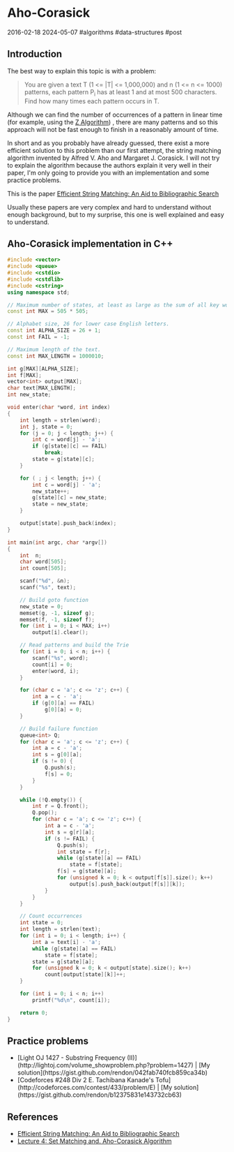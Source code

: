 # Aho-Corasick
2016-02-18 2024-05-07 #algorithms #data-structures #post

## Introduction
The best way to explain this topic is with a problem:

<blockquote>You are given a text T (1 <= |T| <= 1,000,000) and n (1 <= n <= 1000) patterns, each pattern P<sub>i</sub> has at least 1 and at most 500 characters. Find how many times each pattern occurs in T.</blockquote>

Although we can find the number of occurrences of a pattern in linear time (for example, using the [Z Algorithm](/z-algorithm)) , there are many patterns and so this approach will not be fast enough to finish in a reasonably amount of time.

In short and as you probably have already guessed, there exist a more efficient solution to this problem than our first attempt, the string matching algorithm invented by Alfred V. Aho and Margaret J. Corasick. I will not try to explain the algorithm because the authors explain it very well in their paper, I'm only going to provide you with an implementation and some practice problems.

This is the paper [Efficient String Matching: An Aid to Bibliographic Search](/aho-corasick/AhoCorasick.pdf)

Usually these papers are very complex and hard to understand without enough background, but to my surprise, this one is well explained and easy to understand.

## Aho-Corasick implementation in C++

```cpp
#include <vector>
#include <queue>
#include <cstdio>
#include <cstdlib>
#include <cstring>
using namespace std;

// Maximum number of states, at least as large as the sum of all key word's length.
const int MAX = 505 * 505;

// Alphabet size, 26 for lower case English letters.
const int ALPHA_SIZE = 26 + 1;
const int FAIL = -1;

// Maximum length of the text.
const int MAX_LENGTH = 1000010;

int g[MAX][ALPHA_SIZE];
int f[MAX];
vector<int> output[MAX];
char text[MAX_LENGTH];
int new_state;

void enter(char *word, int index)
{
    int length = strlen(word);
    int j, state = 0;
    for (j = 0; j < length; j++) {
        int c = word[j] - 'a';
        if (g[state][c] == FAIL)
            break;
        state = g[state][c];
    }

    for ( ; j < length; j++) {
        int c = word[j] - 'a';
        new_state++;
        g[state][c] = new_state;
        state = new_state;
    }

    output[state].push_back(index);
}

int main(int argc, char *argv[])
{
    int  n;
    char word[505];
    int count[505];

    scanf("%d", &n);
    scanf("%s", text);

    // Build goto function
    new_state = 0;
    memset(g, -1, sizeof g);
    memset(f, -1, sizeof f);
    for (int i = 0; i < MAX; i++)
        output[i].clear();

    // Read patterns and build the Trie
    for (int i = 0; i < n; i++) {
        scanf("%s", word);
        count[i] = 0;
        enter(word, i);
    }

    for (char c = 'a'; c <= 'z'; c++) {
        int a = c - 'a';
        if (g[0][a] == FAIL)
            g[0][a] = 0;
    }

    // Build failure function
    queue<int> Q;
    for (char c = 'a'; c <= 'z'; c++) {
        int a = c - 'a';
        int s = g[0][a];
        if (s != 0) {
            Q.push(s);
            f[s] = 0;
        }
    }

    while (!Q.empty()) {
        int r = Q.front();
        Q.pop();
        for (char c = 'a'; c <= 'z'; c++) {
            int a = c - 'a';
            int s = g[r][a];
            if (s != FAIL) {
                Q.push(s);
                int state = f[r];
                while (g[state][a] == FAIL)
                    state = f[state];
                f[s] = g[state][a];
                for (unsigned k = 0; k < output[f[s]].size(); k++)
                    output[s].push_back(output[f[s]][k]);
            }
        }
    }

    // Count occurrences
    int state = 0;
    int length = strlen(text);
    for (int i = 0; i < length; i++) {
        int a = text[i] - 'a';
        while (g[state][a] == FAIL)
            state = f[state];
        state = g[state][a];
        for (unsigned k = 0; k < output[state].size(); k++)
            count[output[state][k]]++;
    }

    for (int i = 0; i < n; i++)
        printf("%d\n", count[i]);

    return 0;
}
```

## Practice problems

<ul>
  <li>[Light OJ 1427 - Substring Frequency (II)](http://lightoj.com/volume_showproblem.php?problem=1427) | [My solution](https://gist.github.com/rendon/042fab740fcb859ca34b)</li>
  <li>[Codeforces #248 Div 2 E. Tachibana Kanade's Tofu](http://codeforces.com/contest/433/problem/E) | [My solution](https://gist.github.com/rendon/b12375831e143732cb63)</li>
</ul>

## References

- [Efficient String Matching: An Aid to Bibliographic Search](http://dl.acm.org/citation.cfm?id=360855)
- [Lecture 4: Set Matching and. Aho-Corasick Algorithm](/aho-corasick/slides04.pdf)
